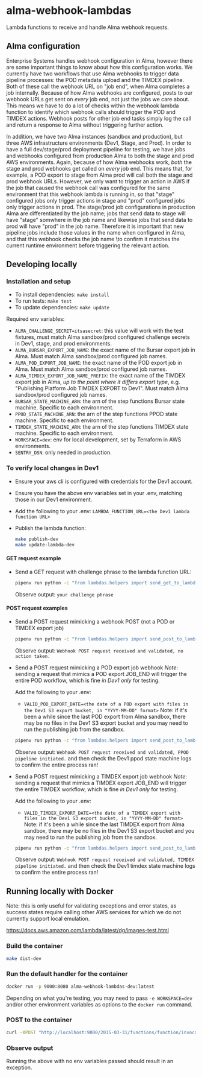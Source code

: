# alma-webhook-lambdas

Lambda functions to receive and handle Alma webhook requests.

## Alma configuration

Enterprise Systems handles webhook configuration in Alma, however there are some important things to know about how this configuration works. We currently have two workflows that use Alma webhooks to trigger data pipeline processes: the POD metadata
upload and the TIMDEX pipeline. Both of these call the webhook URL on "job end", when Alma completes a job internally. Because of how Alma webhooks are configured, posts to our webhook URLs get sent on _every_ job end, not just the jobs we care about. This means we have to do a lot of checks within the webhook lambda function to identify which webhook calls should trigger the POD and TIMDEX actions. Webhook posts for other job end tasks simply log the call and return a response to Alma without triggering further action.

In addition, we have two Alma instances (sandbox and production), but three AWS infrastructure environments (Dev1, Stage, and Prod). In order to have a full dev/stage/prod deployment pipeline for testing, we have jobs and webhooks configured from production Alma to both the stage and prod AWS environments. Again, because of how Alma webhooks work, _both_ the stage and prod webhooks get called on _every_ job end. This means that, for example, a POD export to stage from Alma prod will call both the stage and prod webhook URLs. However, we only want to trigger an action in AWS if the job that caused the webhook call was configured for the same environment that this webhook lambda is running in, so that "stage" configured jobs only trigger actions in stage and "prod" configured jobs only trigger actions in prod. The stage/prod job configurations in production Alma are differentiated by the job name; jobs that send data to stage will have "stage" somwhere in the job name and likewise jobs that send data to prod will have "prod" in the job name. Therefore it is important that new pipeline jobs include those values in the name when configured in Alma, and that this webhook checks the job name \to confirm it matches the current runtime environment before triggering the relevant action.

## Developing locally

### Installation and setup

- To install dependencies: `make install`
- To run tests: `make test`
- To update dependencies: `make update`

Required env variables:

- `ALMA_CHALLENGE_SECRET=itsasecret`: this value will work with the test fixtures, must match Alma sandbox/prod configured challenge secrets in Dev1, stage, and prod environments.
- `ALMA_BURSAR_EXPORT_JOB_NAME`: the exact name of the Bursar export job in Alma. Must match Alma sandbox/prod configured job names.
- `ALMA_POD_EXPORT_JOB_NAME`: the exact name of the POD export job in Alma. Must match Alma sandbox/prod configured job names.
- `ALMA_TIMDEX_EXPORT_JOB_NAME_PREFIX`: the exact name of the TIMDEX export job in Alma, _up to the point where it differs export type_, e.g. "Publishing Platform Job TIMDEX EXPORT to Dev1". Must match Alma sandbox/prod configured job names.
- `BURSAR_STATE_MACHINE_ARN`: the arn of the step functions Bursar state machine. Specific to each environment.
- `PPOD_STATE_MACHINE_ARN`: the arn of the step functions PPOD state machine. Specific to each environment.
- `TIMDEX_STATE_MACHINE_ARN`: the arn of the step functions TIMDEX state machine. Specific to each environment.
- `WORKSPACE=dev`: env for local development, set by Terraform in AWS environments.
- `SENTRY_DSN`: only needed in production.

### To verify local changes in Dev1

- Ensure your aws cli is configured with credentials for the Dev1 account.
- Ensure you have the above env variables set in your .env, matching those in our Dev1 environment.
- Add the following to your .env: `LAMBDA_FUNCTION_URL=<the Dev1 lambda function URL>`
- Publish the lambda function:

  ```bash
  make publish-dev
  make update-lambda-dev
  ```

#### GET request example

- Send a GET request with challenge phrase to the lambda function URL:

  ```bash
  pipenv run python -c "from lambdas.helpers import send_get_to_lambda_function_url; print(send_get_to_lambda_function_url('your challenge phrase'))"
  ```

  Observe output: `your challenge phrase`

#### POST request examples

- Send a POST request mimicking a webhook POST (not a POD or TIMDEX export job)

  ```bash
  pipenv run python -c "from lambdas.helpers import send_post_to_lambda_function_url, SAMPLE_WEBHOOK_POST_BODY; print(send_post_to_lambda_function_url(SAMPLE_WEBHOOK_POST_BODY))"
  ```

  Observe output: `Webhook POST request received and validated, no action taken.`

- Send a POST request mimicking a POD export job webhook
  _Note_: sending a request that mimics a POD export JOB_END will trigger the entire POD workflow, which is fine _in Dev1 only_ for testing.

  Add the following to your .env:
  - `VALID_POD_EXPORT_DATE=<the date of a POD export with files in the Dev1 S3 export bucket, in "YYYY-MM-DD" format>` Note: if it's been a while since the last POD export from Alma sandbox, there may be no files in the Dev1 S3 export bucket and you may need to run the publishing job from the sandbox.

  ```bash
  pipenv run python -c "from lambdas.helpers import send_post_to_lambda_function_url, SAMPLE_POD_EXPORT_JOB_END_WEBHOOK_POST_BODY; print(send_post_to_lambda_function_url(SAMPLE_POD_EXPORT_JOB_END_WEBHOOK_POST_BODY))"
  ```

  Observe output: `Webhook POST request received and validated, PPOD pipeline initiated.` and then check the Dev1 ppod state machine logs to confirm the entire process ran!

- Send a POST request mimicking a TIMDEX export job webhook
  _Note_: sending a request that mimics a TIMDEX export JOB_END will trigger the entire TIMDEX workflow, which is fine _in Dev1 only_ for testing.

  Add the following to your .env:
  - `VALID_TIMDEX_EXPORT_DATE=<the date of a TIMDEX export with files in the Dev1 S3 export bucket, in "YYYY-MM-DD" format>` Note: if it's been a while since the last TIMDEX export from Alma sandbox, there may be no files in the Dev1 S3 export bucket and you may need to run the publishing job from the sandbox.

  ```bash
  pipenv run python -c "from lambdas.helpers import send_post_to_lambda_function_url, SAMPLE_TIMDEX_EXPORT_JOB_END_WEBHOOK_POST_BODY; print(send_post_to_lambda_function_url(SAMPLE_TIMDEX_EXPORT_JOB_END_WEBHOOK_POST_BODY))"
  ```

  Observe output: `Webhook POST request received and validated, TIMDEX pipeline initiated.` and then check the Dev1 timdex state machine logs to confirm the entire process ran!

## Running locally with Docker

Note: this is only useful for validating exceptions and error states, as success states require calling other AWS services for which we do not currently support local emulation.

<https://docs.aws.amazon.com/lambda/latest/dg/images-test.html>

### Build the container

```bash
make dist-dev
```

### Run the default handler for the container

```bash
docker run -p 9000:8080 alma-webhook-lambdas-dev:latest
```

Depending on what you're testing, you may need to pass `-e WORKSPACE=dev` and/or other environment variables as options to the `docker run` command.

### POST to the container

```bash
curl -XPOST "http://localhost:9000/2015-03-31/functions/function/invocations" -d "{}"
```

### Observe output

Running the above with no env variables passed should result in an exception.
